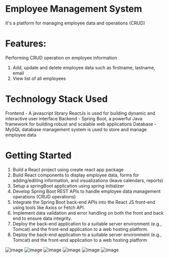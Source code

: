 # Employee Management System
It's a platform for managing employee data and operations (CRUD)

# Features:
Performing CRUD operation on employee information
 1) Add, update and delete employee data such as firstname, lastname, email
 2) View list of all employees
    
# Technology Stack Used
Frontend - A javascript library ReactJs is used for building dynamic and interactive user interface
Backend - Spring Boot, a powerful Java framework for building robust and scalable web applications
Database - MySQL database management system is used to store and manage employee data

# Getting Started
1) Build a React project using create react app package
2) Build React components to display employee data, forms for adding/editing information, and visualizations (leave calendars, reports)
3) Setup a springBoot application using spring initializer
4) Develop Spring Boot REST APIs to handle employee data management operations (CRUD operations)
5) Integrate the Spring Boot back-end APIs into the React JS front-end using tools like Axios or Fetch API.
6) Implement data validation and error handling on both the front and back end to ensure data integrity.
7) Deploy the back-end application to a suitable server environment (e.g., Tomcat) and the front-end application to a web hosting platform.
8) Deploy the back-end application to a suitable server environment (e.g., Tomcat) and the front-end application to a web hosting platform

![image](https://github.com/user-attachments/assets/70010657-efa6-4157-90ff-f0d71b053351)
![image](https://github.com/user-attachments/assets/8d18f04d-cb50-472a-a7ee-e7cdbcdc7af3)
![image](https://github.com/user-attachments/assets/e54ffa85-ed09-4f90-aec3-7cbb497528d6)
![image](https://github.com/user-attachments/assets/983bead6-752a-4192-a695-c132ee8e4b92)
![image](https://github.com/user-attachments/assets/beba8418-92f8-4067-bdc9-6bf9b7d62377)
![image](https://github.com/user-attachments/assets/cd7c5fc0-705b-421b-807a-8730995f6992)








